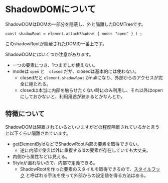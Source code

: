 # ShadowDOMについて

ShadowDOMはDOMの一部分を隠蔽し、外と隔離したDOMTreeです。

```
const shadowRoot = element.attachShadow( { mode: "open" } ) ;
```

このshadowRootが隠蔽されたDOMの一番上です。

ShadowDOMにはいくつか注意があります。

* 一つの要素につき、1つまでしか使えない。
* modeは `open` と　`closed` だが、closedは基本的には使わない。
    * closedだと `element.shadowRoot` がnullになり、外部からのアクセスが完全に絶たれる。
    * closedは本当に内部を触らせたくない時にのみ利用し、それ以外はopenにしておかないと、利用用途が狭まるとかなんとか。


## 特徴について

ShadowDOMは隔離されているといいますがどの程度隔離されているかと言うと以下くらい隔離されています。

* getElementByIdなどでShadowRoot内部の要素を取得できない。
    * 逆に内部で使えば外に重複するidの要素が存在していても大丈夫。
* 内側から属性などは見える。
* Styleが漏れないので、内部で定義できる。
    * ShadowRootを作った要素のスタイルを取得できるので、[スタイルフック](StyleHook.md) と呼ばれる手法を使って外部からの設定値を得る方法はある。


